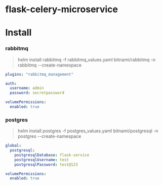 # flask-celery-microservice


# Install
### rabbitmq 

> helm install rabbitmq -f rabbitmq_values.yaml bitnami/rabbitmq -n rabbitmq --create-namespace

```yaml
plugins: "rabbitmq_management"

auth:
  username: admin
  password: secretpassword

volumePermissions:
  enabled: true
```

### postgres

> helm install postgres -f postgres_values.yaml bitnami/postgresql -n postgres --create-namespace

```yaml
global:
  postgresql:
    postgresqlDatabase: flask-service
    postgresqlUsername: test
    postgresqlPassword: test@123

volumePermissions:
  enabled: true
```
